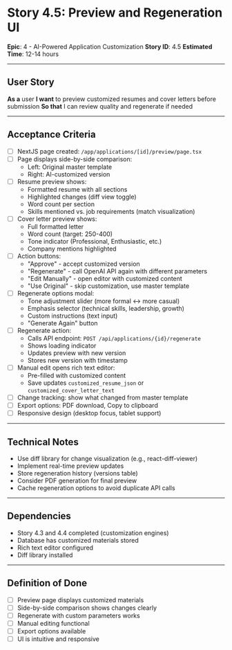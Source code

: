 # Story 4.5: Preview and Regeneration UI

**Epic**: 4 - AI-Powered Application Customization
**Story ID**: 4.5
**Estimated Time**: 12-14 hours

---

## User Story

**As a** user
**I want** to preview customized resumes and cover letters before submission
**So that** I can review quality and regenerate if needed

---

## Acceptance Criteria

- [ ] NextJS page created: `/app/applications/[id]/preview/page.tsx`
- [ ] Page displays side-by-side comparison:
  - Left: Original master template
  - Right: AI-customized version
- [ ] Resume preview shows:
  - Formatted resume with all sections
  - Highlighted changes (diff view toggle)
  - Word count per section
  - Skills mentioned vs. job requirements (match visualization)
- [ ] Cover letter preview shows:
  - Full formatted letter
  - Word count (target: 250-400)
  - Tone indicator (Professional, Enthusiastic, etc.)
  - Company mentions highlighted
- [ ] Action buttons:
  - "Approve" - accept customized version
  - "Regenerate" - call OpenAI API again with different parameters
  - "Edit Manually" - open editor with customized content
  - "Use Original" - skip customization, use master template
- [ ] Regenerate options modal:
  - Tone adjustment slider (more formal ↔ more casual)
  - Emphasis selector (technical skills, leadership, growth)
  - Custom instructions (text input)
  - "Generate Again" button
- [ ] Regenerate action:
  - Calls API endpoint: `POST /api/applications/{id}/regenerate`
  - Shows loading indicator
  - Updates preview with new version
  - Stores new version with timestamp
- [ ] Manual edit opens rich text editor:
  - Pre-filled with customized content
  - Save updates `customized_resume_json` or `customized_cover_letter_text`
- [ ] Change tracking: show what changed from master template
- [ ] Export options: PDF download, Copy to clipboard
- [ ] Responsive design (desktop focus, tablet support)

---

## Technical Notes

- Use diff library for change visualization (e.g., react-diff-viewer)
- Implement real-time preview updates
- Store regeneration history (versions table)
- Consider PDF generation for final preview
- Cache regeneration options to avoid duplicate API calls

---

## Dependencies

- Story 4.3 and 4.4 completed (customization engines)
- Database has customized materials stored
- Rich text editor configured
- Diff library installed

---

## Definition of Done

- [ ] Preview page displays customized materials
- [ ] Side-by-side comparison shows changes clearly
- [ ] Regenerate with custom parameters works
- [ ] Manual editing functional
- [ ] Export options available
- [ ] UI is intuitive and responsive
